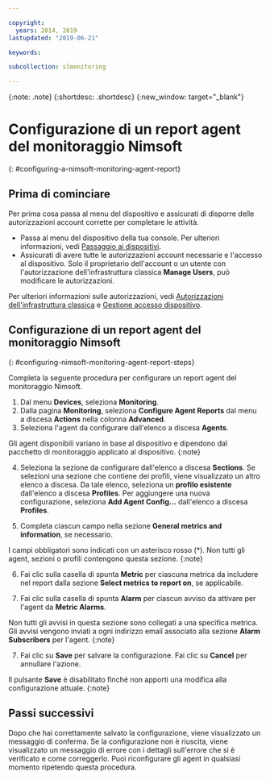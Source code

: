 ```yaml
---

copyright:
  years: 2014, 2019
lastupdated: "2019-06-21"

keywords:

subcollection: slmonitoring

---
```


{:note: .note}
{:shortdesc: .shortdesc}
{:new_window: target="_blank"}

# Configurazione di un report agent del monitoraggio Nimsoft
{: #configuring-a-nimsoft-monitoring-agent-report}

## Prima di cominciare

Per prima cosa passa al menu del dispositivo e assicurati di disporre delle autorizzazioni account corrette per completare le attività.

* Passa al menu del dispositivo della tua console. Per ulteriori informazioni, vedi [Passaggio ai dispositivi](/docs/infrastructure/SLmonitoring?topic=virtual-servers-navigating-devices).
* Assicurati di avere tutte le autorizzazioni account necessarie e l'accesso al dispositivo. Solo il proprietario dell'account o un utente con l'autorizzazione dell'infrastruttura classica **Manage Users**, può modificare le autorizzazioni.

Per ulteriori informazioni sulle autorizzazioni, vedi [Autorizzazioni dell'infrastruttura classica](/docs/iam?topic=iam-infrapermission#infrapermission) e [Gestione accesso dispositivo](/docs/vsi?topic=virtual-servers-managing-device-access).

## Configurazione di un report agent del monitoraggio Nimsoft
{: #configuring-nimsoft-monitoring-agent-report-steps}

Completa la seguente procedura per configurare un report agent del monitoraggio Nimsoft.

1. Dal menu **Devices**, seleziona **Monitoring**.
2. Dalla pagina **Monitoring**, seleziona **Configure Agent Reports** dal menu a discesa **Actions** nella colonna **Advanced**.
3. Seleziona l'agent da configurare dall'elenco a discesa **Agents**.
  
  Gli agent disponibili variano in base al dispositivo e dipendono dal pacchetto di monitoraggio applicato al dispositivo.
  {:note}

4. Seleziona la sezione da configurare dall'elenco a discesa **Sections**. Se selezioni una sezione che contiene dei profili, viene visualizzato un altro elenco a discesa. Da tale elenco, seleziona un **profilo esistente** dall'elenco a discesa **Profiles**. Per aggiungere una nuova configurazione, seleziona **Add Agent Config...** dall'elenco a discesa **Profiles**.

5. Completa ciascun campo nella sezione **General metrics and information**, se necessario.
  
  I campi obbligatori sono indicati con un asterisco rosso (*). Non tutti gli agent, sezioni o profili contengono questa sezione.
  {:note}

6. Fai clic sulla casella di spunta **Metric** per ciascuna metrica da includere nel report dalla sezione **Select metrics to report on**, se applicabile.

7. Fai clic sulla casella di spunta **Alarm** per ciascun avviso da attivare per l'agent da **Metric Alarms**.

  Non tutti gli avvisi in questa sezione sono collegati a una specifica metrica. Gli avvisi vengono inviati a ogni indirizzo email associato alla sezione **Alarm Subscribers** per l'agent.
  {:note}

7. Fai clic su **Save** per salvare la configurazione. Fai clic su **Cancel** per annullare l'azione.
  
  Il pulsante **Save** è disabilitato finché non apporti una modifica alla configurazione attuale.
  {:note}

## Passi successivi

Dopo che hai correttamente salvato la configurazione, viene visualizzato un messaggio di conferma. Se la configurazione non è riuscita, viene visualizzato un messaggio di errore con i dettagli sull'errore che si è verificato e come correggerlo. Puoi riconfigurare gli agent in qualsiasi momento ripetendo questa procedura.
